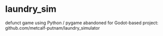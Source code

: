 # laundry_sim
defunct game using Python / pygame
abandoned for Godot-based project: github.com/metcalf-putnam/laundry_simulator
